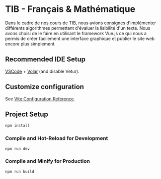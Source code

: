 # TIB - Français & Mathématique

Dans le cadre de nos cours de TIB, nous avions consignes d'implémenter différents algorithmes permettant d'évaluer la 
lisibilité d'un texte.
Nous avons choisi de le faire en utilisant le framework Vue.js ce qui nous a permis de créer facilement une interface 
graphique et publier le site web encore plus simplement.


## Recommended IDE Setup

[VSCode](https://code.visualstudio.com/) + [Volar](https://marketplace.visualstudio.com/items?itemName=Vue.volar) (and disable Vetur).

## Customize configuration

See [Vite Configuration Reference](https://vite.dev/config/).

## Project Setup

```sh
npm install
```

### Compile and Hot-Reload for Development

```sh
npm run dev
```

### Compile and Minify for Production

```sh
npm run build
```
